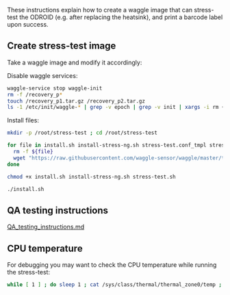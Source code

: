 
These instructions explain how to create a waggle image that can stress-test the ODROID (e.g. after replacing the heatsink), and print a barcode label upon success.

## Create stress-test image 

Take a waggle image and modify it accordingly:

Disable waggle services:
```bash
waggle-service stop waggle-init
rm -f /recovery_p*
touch /recovery_p1.tar.gz /recovery_p2.tar.gz
ls -1 /etc/init/waggle-* | grep -v epoch | grep -v init | xargs -i rm {}
```



Install files:

```bash
mkdir -p /root/stress-test ; cd /root/stress-test

for file in install.sh install-stress-ng.sh stress-test.conf_tmpl stress-test.sh print_status.sh_tmpl ; do
  rm -f ${file}
  wget "https://raw.githubusercontent.com/waggle-sensor/waggle/master/testing/odroid/${file}"
done

chmod +x install.sh install-stress-ng.sh stress-test.sh

./install.sh

```

## QA testing instructions

[QA_testing_instructions.md](./QA_testing_instructions.md)

## CPU temperature

For debugging you may want to check the CPU temperature while running the stress-test:

```bash
while [ 1 ] ; do sleep 1 ; cat /sys/class/thermal/thermal_zone0/temp ; done
```
